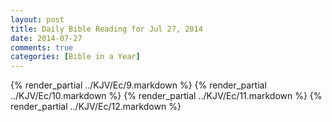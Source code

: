 ```yaml
---
layout: post
title: Daily Bible Reading for Jul 27, 2014
date: 2014-07-27
comments: true
categories: [Bible in a Year]
---
```

{% render_partial ../KJV/Ec/9.markdown %}
{% render_partial ../KJV/Ec/10.markdown %}
{% render_partial ../KJV/Ec/11.markdown %}
{% render_partial ../KJV/Ec/12.markdown %}

